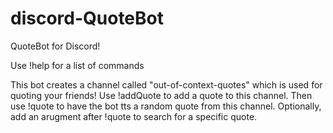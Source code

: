 # discord-QuoteBot
QuoteBot for Discord!

Use !help for a list of commands

This bot creates a channel called "out-of-context-quotes" which is used for quoting your friends!
Use !addQuote <author> <quote> to add a quote to this channel.
Then use !quote to have the bot tts a random quote from this channel.
Optionally, add an arugment after !quote to search for a specific quote.
